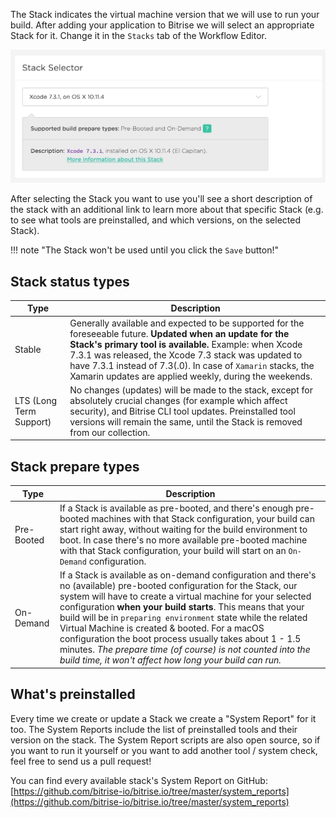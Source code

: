 The Stack indicates the virtual machine version that we will use to run your build.
After adding your application to Bitrise we will select an appropriate Stack for it.
Change it in the `Stacks` tab of the Workflow Editor. 

![Screenshot](/img/infrastructure/stack_selector.png)

After selecting the Stack you want to use you'll see a short description of the stack
with an additional link to learn more about that specific Stack (e.g. to see what
tools are preinstalled, and which versions, on the selected Stack).

!!! note "The Stack won't be used until you click the `Save` button!"

## Stack status types

| Type | Description |
|---|---|
| Stable | Generally available and expected to be supported for the foreseeable future. __Updated when an update for the Stack's primary tool is available.__ Example: when Xcode 7.3.1 was released, the Xcode 7.3 stack was updated to have 7.3.1 instead of 7.3(.0). In case of `Xamarin` stacks, the Xamarin updates are applied weekly, during the weekends. |
| LTS (Long Term Support) | No changes (updates) will be made to the stack, except for absolutely crucial changes (for example which affect security), and Bitrise CLI tool updates. Preinstalled tool versions will remain the same, until the Stack is removed from our collection. |

## Stack prepare types

| Type | Description |
|---|---|
| Pre-Booted | If a Stack is available as pre-booted, and there's enough pre-booted machines with that Stack configuration, your build can start right away, without waiting for the build environment to boot. In case there's no more available pre-booted machine with that Stack configuration, your build will start on an `On-Demand` configuration. |
| On-Demand | If a Stack is available as on-demand configuration and there's no (available) pre-booted configuration for the Stack, our system will have to create a virtual machine for your selected configuration __when your build starts__. This means that your build will be in `preparing environment` state while the related Virtual Machine is created & booted. For a macOS configuration the boot process usually takes about 1 - 1.5 minutes. *The prepare time (of course) is not counted into the build time, it won't affect how long your build can run.* |

## What's preinstalled

Every time we create or update a Stack we create a "System Report" for it too.
The System Reports include the list of preinstalled tools and their version on the stack.
The System Report scripts are also open source, so if you want to run it yourself
or you want to add another tool / system check, feel free to send us a pull request!

You can find every available stack's System Report on GitHub: [https://github.com/bitrise-io/bitrise.io/tree/master/system_reports](https://github.com/bitrise-io/bitrise.io/tree/master/system_reports)
